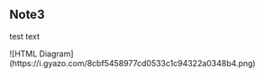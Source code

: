 <h2>Note3</h2>
<p>test text</p>
![HTML Diagram](https://i.gyazo.com/8cbf5458977cd0533c1c94322a0348b4.png)
